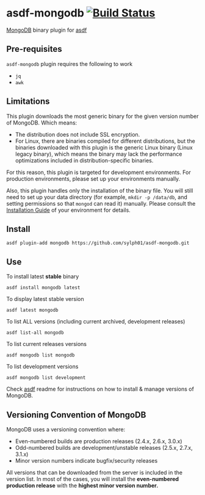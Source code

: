 # asdf-mongodb [![Build Status](https://travis-ci.org/sylph01/asdf-mongodb.svg?branch=master)](https://travis-ci.org/sylph01/asdf-mongodb)

[MongoDB](https://www.mongodb.org) binary plugin for [asdf](https://github.com/asdf-vm/asdf)

## Pre-requisites
`asdf-mongodb` plugin requires the following to work
- `jq`
- `awk`

## Limitations

This plugin downloads the most generic binary for the given version number of MongoDB. Which means:

- The distribution does not include SSL encryption.
- For Linux, there are binaries compiled for different distributions, but the binaries downloaded with this plugin is the generic Linux binary (Linux legacy binary), which means the binary may lack the performance optimizations included in distribution-specific binaries.

For this reason, this plugin is targeted for development environments. For production environments, please set up your environments manually.

Also, this plugin handles only the installation of the binary file. You will still need to set up your data directory (for example, `mkdir -p /data/db`, and setting permissions so that `mongod` can read it) manually. Please consult the [Installation Guide](https://docs.mongodb.org/manual/installation/) of your environment for details.

## Install

```
asdf plugin-add mongodb https://github.com/sylph01/asdf-mongodb.git
```

## Use

To install latest **stable** binary
```
asdf install mongodb latest
```

To display latest stable version
```
asdf latest mongodb
```

To list ALL versions (including current archived, development releases)
```
asdf list-all mongodb
```

To list current releases versions
```
asdf mongodb list mongodb
```

To list development versions
```
asdf mongodb list development 
```

Check [asdf](https://github.com/asdf-vm/asdf) readme for instructions on how to install & manage versions of MongoDB.


## Versioning Convention of MongoDB

MongoDB uses a versioning convention where:

- Even-numbered builds are production releases (2.4.x, 2.6.x, 3.0.x)
- Odd-numbered builds are development/unstable releases (2.5.x, 2.7.x, 3.1.x)
- Minor version numbers indicate bugfix/security releases

All versions that can be downloaded from the server is included in the version list. In most of the cases, you will install the **even-numbered production release** with the **highest minor version number.**